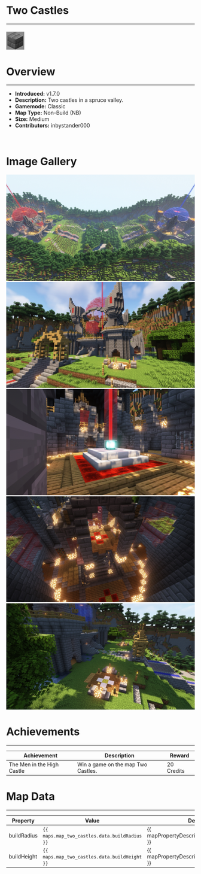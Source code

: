 # Two Castles

---

#### ![twocastlesicon](../assets/icons/maps/two-castles-icon.jpg)

# Overview

---

- **Introduced:** v1.7.0
- **Description:** Two castles in a spruce valley.
- **Gamemode:** Classic
- **Map Type:** Non-Build (NB)
- **Size:** Medium
- **Contributors:** inbystander000

<br />

# Image Gallery

![Two Castles - Overview](../assets/maps/twocastles/twocastles-overview.jpg)
![Two Castles - Beacon](../assets/maps/twocastles/twocastles-base.jpg)
![Two Castles - Beacon](../assets/maps/twocastles/twocastles-beacon.jpg)
![Two Castles - Beacon](../assets/maps/twocastles/twocastles-spawn.jpg)
![Two Castles - Beacon](../assets/maps/twocastles/twocastles-sponges.jpg)

# Achievements

---

| Achievement                | Description                        | Reward     |
| -------------------------- | ---------------------------------- | ---------- |
| The Men in the High Castle | Win a game on the map Two Castles. | 20 Credits |

# Map Data

---

| Property    | Value                                         | Description                                       |
| ----------- | --------------------------------------------- | ------------------------------------------------- |
| buildRadius | `{{ maps.map_two_castles.data.buildRadius }}` | {{ mapPropertyDescriptions.buildRadius.classic }} |
| buildHeight | `{{ maps.map_two_castles.data.buildHeight }}` | {{ mapPropertyDescriptions.buildHeight.classic }} |
